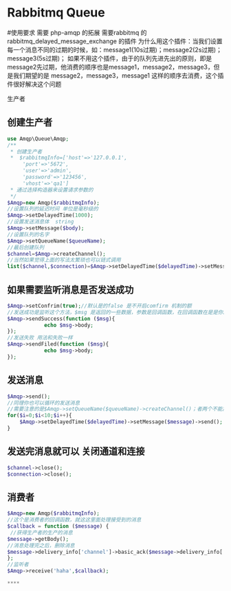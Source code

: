 #  Rabbitmq Queue
#使用要求
需要 php-amqp 的拓展
需要rabbitmq 的rabbitmq_delayed_message_exchange 的插件
为什么用这个插件：当我们设置每一个消息不同的过期的时候，如：message1(10s过期)；message2(2s过期)；message3(5s过期)；
如果不用这个插件，由于的队列先进先出的原则，即是message2先过期，他消费的顺序也是message1，message2，message3，但是我们期望的是
message2，message3，message1 这样的顺序去消费，这个插件很好解决这个问题

生产者
## 创建生产者
```php
use Amqp\Queue\Amqp;
/**
 * 创建生产者
 *  $rabbitmqInfo=['host'=>'127.0.0.1',
     'port'=>'5672',
     'user'=>'admin',
     'password'=>'123456',
     'vhost'=>'qa1']
 * 通过选择构造器来设置请求参数的
 */
$Amqp=new Amqp($rabbitmqInfo);
//设置队列的延迟时间 单位是毫秒级的
$Amqp->setDelayedTime(1000);
//设置发送消息体  string
$Amqp->setMessage($body);
//设置队列的名字
$Amqp->setQueueName($queueName);
//最后创建队列
$channel=$Amqp->createChannel();
//当然如果觉得上面的写法太繁琐也可以链式调用
list($channel,$connection)=$Amqp->setDelayedTime($delayedTime)->setMessage($message)->setQueueName($queueName)->createChannel();
```
## 如果需要监听消息是否发送成功
```php
$Amqp->setConfrim(true);//默认是的false 是不开启comfirm 机制的额
//发送成功是监听这个方法，$msg 是返回的一些数据，参数是回调函数，在回调函数在是是你的业务逻辑
$Amqp->sendSuccess(function ($msg){
            echo $msg->body;
});
//发送失败 用法和失败一样
$Amqp->sendFiled(function ($msg){
            echo $msg->body;
});               
```
## 发送消息
```php
$Amqp->send();
//同理你也可以循环的发送消息
//需要注意的是$Amqp->setQueueName($queueName)->createChannel()；者两个不能放在循环里面
for($i=0;$i<10;$i++){
    $Amqp->setDelayedTime($delayedTime)->setMessage($message)->send();
}        
```

## 发送完消息就可以 关闭通道和连接
```php
$channel->close();
$connection->close();
```

## 消费者
```php
$Amqp=new Amqp($rabbitmqInfo);
//这个是消费者的回调函数，就这这里面处理接受到的消息
$callback = function ($message) {
 //获得生产者的生产的消息
$message->getBody();
//消息处理完之后，删除消息
$message->delivery_info['channel']->basic_ack($message->delivery_info['delivery_tag']);
};
//监听者
$Amqp->receive('haha',$callback);

****
